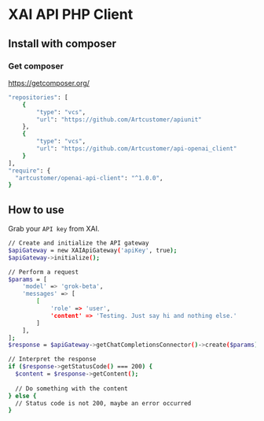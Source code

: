 # XAI API PHP Client

## Install with composer
### Get composer
https://getcomposer.org/

```bash
"repositories": [
    {
        "type": "vcs",
        "url": "https://github.com/Artcustomer/apiunit"
    },
    {
        "type": "vcs",
        "url": "https://github.com/Artcustomer/api-openai_client"
    }
],
"require": {
  "artcustomer/openai-api-client": "^1.0.0",
}
```

## How to use

Grab your `API key` from XAI.

```bash
// Create and initialize the API gateway
$apiGateway = new XAIApiGateway('apiKey', true);
$apiGateway->initialize();

// Perform a request
$params = [
    'model' => 'grok-beta',
    'messages' => [
        [
            'role' => 'user',
            'content' => 'Testing. Just say hi and nothing else.'
        ]
    ],
];
$response = $apiGateway->getChatCompletionsConnector()->create($params);

// Interpret the response
if ($response->getStatusCode() === 200) {
  $content = $response->getContent();
  
  // Do something with the content
} else {
  // Status code is not 200, maybe an error occurred
}
```
